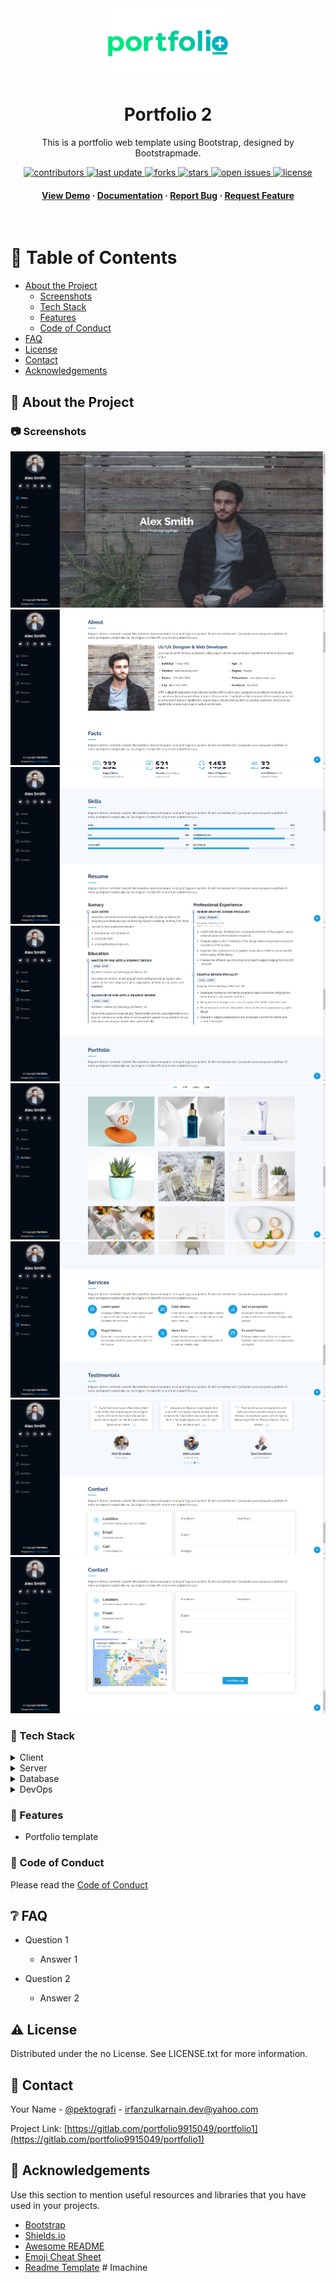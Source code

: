 <div align="center">

  <img src="assets/logo.png" alt="logo" width="200" height="auto" />
  <h1>Portfolio 2</h1>
  
  <p>
    This is a portfolio web template using Bootstrap, designed by Bootstrapmade. 
  </p>
  
  
<!-- Badges -->
<p>
  <a href="https://gitlab.com/portfolio9915049/portfolio1/graphs/contributors">
    <img src="https://img.shields.io/gitlab/contributors/portfolio9915049/portfolio1" alt="contributors" />
  </a>
  <a href="">
    <img src="https://img.shields.io/gitlab/last-commit/portfolio9915049/portfolio1" alt="last update" />
  </a>
  <a href="https://gitlab.com/portfolio9915049/portfolio1/network/members">
    <img src="https://img.shields.io/gitlab/forks/portfolio9915049/portfolio1" alt="forks" />
  </a>
  <a href="https://gitlab.com/portfolio9915049/portfolio1/stargazers">
    <img src="https://img.shields.io/gitlab/stars/portfolio9915049/portfolio1" alt="stars" />
  </a>
  <a href="https://gitlab.com/portfolio9915049/portfolio1/issues/">
    <img src="https://img.shields.io/gitlab/issues/portfolio9915049/portfolio1" alt="open issues" />
  </a>
  <a href="https://gitlab.com/portfolio9915049/portfolio1/blob/master/LICENSE">
    <img src="https://img.shields.io/gitlab/license/portfolio9915049/portfolio1.svg" alt="license" />
  </a>
</p>
   
<h4>
    <a href="https://gitlab.com/portfolio9915049/portfolio1/">View Demo</a>
  <span> · </span>
    <a href="https://gitlab.com/portfolio9915049/portfolio1">Documentation</a>
  <span> · </span>
    <a href="https://gitlab.com/portfolio9915049/portfolio1/issues/">Report Bug</a>
  <span> · </span>
    <a href="https://gitlab.com/portfolio9915049/portfolio1/issues/">Request Feature</a>
  </h4>
</div>

<br />

<!-- Table of Contents -->

# :notebook_with_decorative_cover: Table of Contents

-   [About the Project](#star2-about-the-project)
    -   [Screenshots](#camera-screenshots)
    -   [Tech Stack](#space_invader-tech-stack)
    -   [Features](#dart-features)
    -   [Code of Conduct](#scroll-code-of-conduct)
-   [FAQ](#grey_question-faq)
-   [License](#warning-license)
-   [Contact](#handshake-contact)
-   [Acknowledgements](#gem-acknowledgements)

<!-- About the Project -->

## :star2: About the Project

<!-- Screenshots -->

### :camera: Screenshots

<div align="center"> 
  <img src="assets/ss/pic1.png" alt="screenshot 1" />
  <img src="assets/ss/pic2.png" alt="screenshot 2" />
  <img src="assets/ss/pic3.png" alt="screenshot 3" />
  <img src="assets/ss/pic4.png" alt="screenshot 4" />
  <img src="assets/ss/pic5.png" alt="screenshot 5" />
  <img src="assets/ss/pic6.png" alt="screenshot 6" />
  <img src="assets/ss/pic7.png" alt="screenshot 7" />
  <img src="assets/ss/pic8.png" alt="screenshot 8" />
</div>

<!-- TechStack -->

### :space_invader: Tech Stack

<details>
  <summary>Client</summary>
  <ul>
    <li><a href="https://getbootstrap.com/">Bootstrap</a></li>
  </ul>
</details>

<details>
  <summary>Server</summary>
  <ul>
  </ul>
</details>

<details>
<summary>Database</summary>
  <ul>
  </ul>
</details>

<details>
<summary>DevOps</summary>
  <ul>
  </ul>
</details>

<!-- Features -->

### :dart: Features

-   Portfolio template

<!-- Code of Conduct -->

### :scroll: Code of Conduct

Please read the [Code of Conduct](https://github.com/Louis3797/awesome-readme-template/blob/master/CODE_OF_CONDUCT.md)

<!-- FAQ -->

## :grey_question: FAQ

-   Question 1

    -   Answer 1

-   Question 2

    -   Answer 2

<!-- License -->

## :warning: License

Distributed under the no License. See LICENSE.txt for more information.

<!-- Contact -->

## :handshake: Contact

Your Name - [@pektografi](https://twitter.com/pektografi) - irfanzulkarnain.dev@yahoo.com

Project Link: [https://gitlab.com/portfolio9915049/portfolio1](https://gitlab.com/portfolio9915049/portfolio1)

<!-- Acknowledgments -->

## :gem: Acknowledgements

Use this section to mention useful resources and libraries that you have used in your projects.

-   [Bootstrap](https://getbootstrap.com/)
-   [Shields.io](https://shields.io/)
-   [Awesome README](https://github.com/matiassingers/awesome-readme)
-   [Emoji Cheat Sheet](https://github.com/ikatyang/emoji-cheat-sheet/blob/master/README.md#travel--places)
-   [Readme Template](https://github.com/othneildrew/Best-README-Template)
#   I m a c h i n e 
 
 
